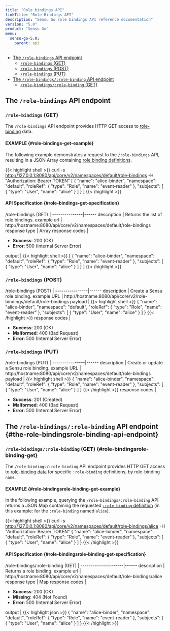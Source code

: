 ```yaml
---
title: "Role bindings API"
linkTitle: "Role Bindings API"
description: "Sensu Go role bindings API reference documentation"
version: "5.0"
product: "Sensu Go"
menu:
  sensu-go-5.0:
    parent: api
---
```


- [The `/role-bindings` API endpoint](#the-role-bindings-api-endpoint)
	- [`/role-bindings` (GET)](#role-bindings-get)
	- [`/role-bindings` (POST)](#role-bindings-post)
	- [`/role-bindings` (PUT)](#role-bindings-put)
- [The `/role-bindings/:role-binding` API endpoint](#the-role-bindingsrole-binding-api-endpoint)
	- [`/role-bindings/:role-binding` (GET)](#role-bindingsrole-binding-get)

## The `/role-bindings` API endpoint

### `/role-bindings` (GET)

The `/role-bindings` API endpoint provides HTTP GET access to [role-binding][1] data.

#### EXAMPLE {#role-bindings-get-example}

The following example demonstrates a request to the `/role-bindings` API, resulting in
a JSON Array containing [role binding definitions][1].

{{< highlight shell >}}
curl -s http://127.0.0.1:8080/api/core/v2/namespaces/default/role-bindings -H "Authorization: Bearer TOKEN"
[
  {
    "name": "alice-binder",
    "namespace": "default",
    "roleRef": {
      "type": "Role",
      "name": "event-reader"
    },
    "subjects": [
      {
        "type": "User",
        "name": "alice"
      }
    ]
  }
]
{{< /highlight >}}

#### API Specification {#role-bindings-get-specification}

/role-bindings (GET)  | 
---------------|------
description    | Returns the list of role bindings.
example url    | http://hostname:8080/api/core/v2/namespaces/default/role-bindings
response type  | Array
response codes | <ul><li>**Success**: 200 (OK)</li><li>**Error**: 500 (Internal Server Error)</li></ul>
output         | {{< highlight shell >}}
[
  {
    "name": "alice-binder",
    "namespace": "default",
    "roleRef": {
      "type": "Role",
      "name": "event-reader"
    },
    "subjects": [
      {
        "type": "User",
        "name": "alice"
      }
    ]
  }
]
{{< /highlight >}}

### `/role-bindings` (POST)

/role-bindings (POST) | 
----------------|------
description     | Create a Sensu role binding.
example URL     | http://hostname:8080/api/core/v2/role-bindings/default/role-bindings
payload         | {{< highlight shell >}}
{
  "name": "alice-binder",
  "namespace": "default",
  "roleRef": {
    "type": "Role",
    "name": "event-reader"
  },
  "subjects": [
    {
      "type": "User",
      "name": "alice"
    }
  ]
}
{{< /highlight >}}
response codes  | <ul><li>**Success**: 200 (OK)</li><li>**Malformed**: 400 (Bad Request)</li><li>**Error**: 500 (Internal Server Error)</li></ul>

### `/role-bindings` (PUT)

/role-bindings (PUT) | 
----------------|------
description     | Create or update a Sensu role binding.
example URL     | http://hostname:8080/api/core/v2/namespaces/default/role-bindings
payload         | {{< highlight shell >}}
{
  "name": "alice-binder",
  "namespace": "default",
  "roleRef": {
    "type": "Role",
    "name": "event-reader"
  },
  "subjects": [
    {
      "type": "User",
      "name": "alice"
    }
  ]
}
{{< /highlight >}}
response codes  | <ul><li>**Success**: 201 (Created)</li><li>**Malformed**: 400 (Bad Request)</li><li>**Error**: 500 (Internal Server Error)</li></ul>

## The `/role-bindings/:role-binding` API endpoint {#the-role-bindingsrole-binding-api-endpoint}

### `/role-bindings/:role-binding` (GET) {#role-bindingsrole-binding-get}

The `/role-bindings/:role-binding` API endpoint provides HTTP GET access to [role-binding data][1] for specific `:role-binding` definitions, by role-binding `name`.

#### EXAMPLE {#role-bindingsrole-binding-get-example}

In the following example, querying the `/role-bindings/:role-binding` API returns a JSON Map
containing the requested [`:role-binding` definition][1] (in this example: for the `:role-binding` named
`alice`).

{{< highlight shell >}}
curl -s http://127.0.0.1:8080/api/core/v2/namespaces/default/role-bindings/alice -H "Authorization: Bearer TOKEN"
{
  "name": "alice-binder",
  "namespace": "default",
  "roleRef": {
    "type": "Role",
    "name": "event-reader"
  },
  "subjects": [
    {
      "type": "User",
      "name": "alice"
    }
  ]
}
{{< /highlight >}}

#### API Specification {#role-bindingsrole-binding-get-specification}

/role-bindings/:role-binding (GET) | 
---------------------|------
description          | Returns a role binding.
example url          | http://hostname:8080/api/core/v2/namespaces/default/role-bindings/alice
response type        | Map
response codes       | <ul><li>**Success**: 200 (OK)</li><li> **Missing**: 404 (Not Found)</li><li>**Error**: 500 (Internal Server Error)</li></ul>
output               | {{< highlight json >}}
{
  "name": "alice-binder",
  "namespace": "default",
  "roleRef": {
    "type": "Role",
    "name": "event-reader"
  },
  "subjects": [
    {
      "type": "User",
      "name": "alice"
    }
  ]
}
{{< /highlight >}}

[1]: ../../reference/rbac
